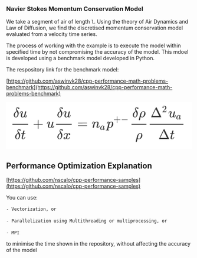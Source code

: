 ### Navier Stokes Momentum Conservation Model

We take a segment of air of length `l`. Using the theory of Air Dynamics and Law of Diffusion, we find the discretised momentum conservation model evaluated from a velocity time series. 

The process of working with the example is to execute the model within specified time by not compromising the accuracy of the model. This mdoel is developed using a benchmark model developed in Python.

The respository link for the benchmark model:

[https://github.com/aswinvk28/cpp-performance-math-problems-benchmark](https://github.com/aswinvk28/cpp-performance-math-problems-benchmark)



![eqn-navier](./navier-stokes/eqn-navier.png)


## Performance Optimization Explanation

[https://github.com/nscalo/cpp-performance-samples](https://github.com/nscalo/cpp-performance-samples)

You can use:

    - Vectorization, or
    
    - Parallelization using Multithreading or multiprocessing, or
    
    - MPI

to minimise the time shown in the repository, without affecting the accuracy of the model
